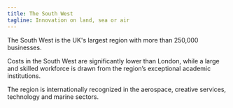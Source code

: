 ```yaml
---
title: The South West
tagline: Innovation on land, sea or air
---
```

The South West is the UK's largest region with more than 250,000 businesses.


Costs in the South West are significantly lower than London, while a large and skilled workforce is drawn from the region’s exceptional academic institutions.


The region is internationally recognized in the aerospace, creative services, technology and marine sectors.